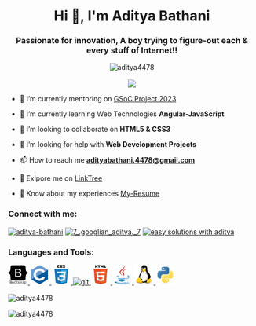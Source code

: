 <h1 align="center">Hi 👋, I'm Aditya Bathani</h1>
<h3 align="center">Passionate for innovation, A boy trying to figure-out each & every stuff of Internet!!</h3>

<p align="center"> 
  <img src="https://komarev.com/ghpvc/?username=aditya4478&label=Profile%20views&color=0e75b6&style=flat" alt="aditya4478" /> 
</p>
<p align="center"> 
    <img align="center" src="https://i.giphy.com/media/f3iwJFOVOwuy7K6FFw/giphy.webp" />
</p>

- 🔭 I’m currently mentoring on [GSoC Project 2023](https://summerofcode.withgoogle.com/archive/2023/projects/furG843S)

- 🌱 I’m currently learning Web Technologies **Angular-JavaScript**

- 👯 I’m looking to collaborate on **HTML5 & CSS3**

- 🤝 I’m looking for help with **Web Development Projects**

- 📫 How to reach me **adityabathani.4478@gmail.com**

- 🌳 Exlpore me on [LinkTree](linktr.ee/adityabathani) 

- 📄 Know about my experiences [My-Resume](https://drive.google.com/file/d/1eK5mFie79hlcB3d4fXjZiTOllo09t2No/view?usp=sharing)

<h3 align="left">Connect with me:</h3>
<p align="left">
<a href="https://linkedin.com/in/aditya-bathani" target="blank"><img align="center" src="https://raw.githubusercontent.com/rahuldkjain/github-profile-readme-generator/master/src/images/icons/Social/linked-in-alt.svg" alt="aditya-bathani" height="30" width="40" /></a>
<a href="https://instagram.com/adi_developer_11" target="blank"><img align="center" src="https://raw.githubusercontent.com/rahuldkjain/github-profile-readme-generator/master/src/images/icons/Social/instagram.svg" alt="7_.googlian_aditya._7" height="30" width="40" /></a>
<a href="https://www.youtube.com/channel/UCKOes5Yy0Ee9RnlbpJHJOyA" target="blank"><img align="center" src="https://raw.githubusercontent.com/rahuldkjain/github-profile-readme-generator/master/src/images/icons/Social/youtube.svg" alt="easy solutions with aditya" height="30" width="40" /></a>
</p>

<h3 align="left">Languages and Tools:</h3>
<p align="left"> <a href="https://getbootstrap.com" target="_blank" rel="noreferrer"> <img src="https://raw.githubusercontent.com/devicons/devicon/master/icons/bootstrap/bootstrap-plain-wordmark.svg" alt="bootstrap" width="40" height="40"/> </a> <a href="https://www.cprogramming.com/" target="_blank" rel="noreferrer"> <img src="https://raw.githubusercontent.com/devicons/devicon/master/icons/c/c-original.svg" alt="c" width="40" height="40"/> </a> <a href="https://www.w3schools.com/css/" target="_blank" rel="noreferrer"> <img src="https://raw.githubusercontent.com/devicons/devicon/master/icons/css3/css3-original-wordmark.svg" alt="css3" width="40" height="40"/> </a> <a href="https://git-scm.com/" target="_blank" rel="noreferrer"> <img src="https://www.vectorlogo.zone/logos/git-scm/git-scm-icon.svg" alt="git" width="40" height="40"/> </a> <a href="https://www.w3.org/html/" target="_blank" rel="noreferrer"> <img src="https://raw.githubusercontent.com/devicons/devicon/master/icons/html5/html5-original-wordmark.svg" alt="html5" width="40" height="40"/> </a> <a href="https://www.java.com" target="_blank" rel="noreferrer"> <img src="https://raw.githubusercontent.com/devicons/devicon/master/icons/java/java-original.svg" alt="java" width="40" height="40"/> </a> <a href="https://www.linux.org/" target="_blank" rel="noreferrer"> <img src="https://raw.githubusercontent.com/devicons/devicon/master/icons/linux/linux-original.svg" alt="linux" width="40" height="40"/> </a> <a href="https://www.python.org" target="_blank" rel="noreferrer"> <img src="https://raw.githubusercontent.com/devicons/devicon/master/icons/python/python-original.svg" alt="python" width="40" height="40"/> </a> </p>

<p><img align="center" src="https://github-readme-stats.vercel.app/api/top-langs?username=aditya4478&show_icons=true&locale=en&layout=compact" alt="aditya4478" /></p>

<p><img align="center" src="https://github-readme-streak-stats.herokuapp.com/?user=aditya4478&" alt="aditya4478" /></p>
